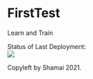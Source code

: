 # FirstTest
Learn and Train


Status of Last Deployment:<br>
<img src="https://github.com/shamai-spb/FirstTest/workflows/CI/badge.svg?branch=main"><br>


Copyleft by Shamai 2021.
